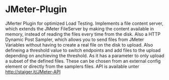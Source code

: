 # JMeter-Plugin
JMerter Plugin for optimized Load Testing. Implements a file content server, which extends the JMeter FileServer by making the content available in memory, instead of reading the files every time from the disk. Also a HTTP Dynamic Post Sampler, which allows you to send files from JMeter Variables without having to create a real file on the disk to upload. Also defineing a threshold value to switch endpoints and add files to the upload depending on anchieving the threshold. As it has a parameter to only upload a subset of the defined files. These can be chosen from an external config element or directly from the samplers files.
API is available unter http://staiger.it/JMeter-API
